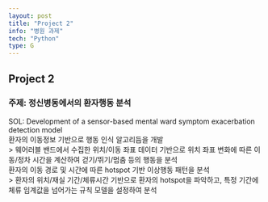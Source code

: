 ```yaml
---
layout: post
title: "Project 2"
info: "병원 과제"
tech: "Python"
type: G
---
```


## Project 2
### 주제: 정신병동에서의 환자행동 분석
SOL: Development of a sensor-based mental ward symptom exacerbation detection model
<br/>환자의 이동정보 기반으로 행동 인식 알고리듬을 개발
<br/> > 웨어러블 밴드에서 수집한 위치/이동 좌표 데이터 기반으로 위치 좌표 변화에 따른 이동/정차 시간을 계산하여 걷기/뛰기/멈춤 등의 행동을 분석
<br/>환자의 이동 경로 및 시간에 따른 hotspot 기반 이상행동 패턴을 분석
<br/> > 환자의 위치/재실 기간/체류시간 기반으로 환자의 hotspot을 파악하고, 특정 기간에 체류 임계값을 넘어가는 규칙 모델을 설정하여 분석
